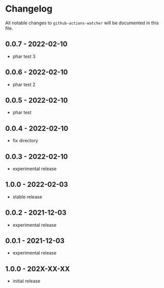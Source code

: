 # Changelog

All notable changes to `github-actions-watcher` will be documented in this file.

## 0.0.7 - 2022-02-10

- phar test 3

## 0.0.6 - 2022-02-10

- phar test 2

## 0.0.5 - 2022-02-10

- phar test

## 0.0.4 - 2022-02-10

- fix directory

## 0.0.3 - 2022-02-10

- experimental release

## 1.0.0 - 2022-02-03

- stable release

## 0.0.2 - 2021-12-03

- experimental release

## 0.0.1 - 2021-12-03

- experimental release

## 1.0.0 - 202X-XX-XX

- initial release
